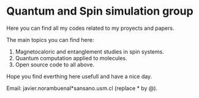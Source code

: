 # Quantum and Spin simulation group

Here you can find all my codes related to my proyects and papers.

The main topics you can find here:
1. Magnetocaloric and entanglement studies in spin systems.
2. Quantum computation applied to molecules.
3. Open source code to all above.

Hope you find everthing here usefull and have a nice day.

Email: javier.norambuenal*sansano.usm.cl (replace * by @).
